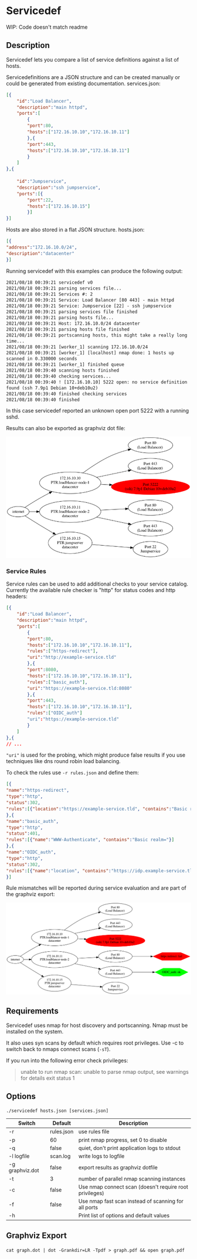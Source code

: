 # Servicedef

WIP: Code doesn't match readme

## Description

Servicedef lets you compare a list of service definitions against a list of hosts.

Servicedefinitions are a JSON structure and can be created manually or could be generated from existing documentation.
services.json:
```json
[{
	"id":"Load Balancer",
	"description":"main httpd",
	"ports":[
		{
		"port":80,
		"hosts":["172.16.10.10","172.16.10.11"]
		},{
		"port":443,
		"hosts":["172.16.10.10","172.16.10.11"]
		}
	]
},{

	"id":"Jumpservice",
	"description":"ssh jumpservice",
	"ports":[{
		"port":22,
		"hosts":["172.16.10.15"]
		}]
}]
```

Hosts are also stored in a flat JSON structure.
hosts.json:
```json
[{
"address":"172.16.10.0/24",
"description":"datacenter"
}]
```

Running servicedef with this examples can produce the following output:
```
2021/08/18 00:39:21 servicedef v0
2021/08/18 00:39:21 parsing services file...
2021/08/18 00:39:21 Services #: 2
2021/08/18 00:39:21 Service: Load Balancer [80 443] - main httpd
2021/08/18 00:39:21 Service: Jumpservice [22] - ssh jumpservice
2021/08/18 00:39:21 parsing services file finished
2021/08/18 00:39:21 parsing hosts file...
2021/08/18 00:39:21 Host: 172.16.10.0/24 datacenter
2021/08/18 00:39:21 parsing hosts file finished
2021/08/18 00:39:21 portscanning hosts, this might take a really long time...
2021/08/18 00:39:21 [worker_1] scanning 172.16.10.0/24
2021/08/18 00:39:21 [worker_1] [localhost] nmap done: 1 hosts up scanned in 0.330000 seconds
2021/08/18 00:39:21 [worker_1] finished queue
2021/08/18 00:39:40 scanning hosts finished
2021/08/18 00:39:40 checking services...
2021/08/18 00:39:40 ! [172.16.10.10] 5222 open: no service definition found (ssh 7.9p1 Debian 10+deb10u2)
2021/08/18 00:39:40 finished checking services
2021/08/18 00:39:40 finished
```

In this case servicedef reported an unknown open port 5222 with a running sshd.

Results can also be exported as graphviz dot file:

![Tree view of scan results](doc/example.png)

### Service Rules

Service rules can be used to add additional checks to your service catalog.
Currently the available rule checker is "http" for status codes and http headers:
```json
[{
	"id":"Load Balancer",
	"description":"main httpd",
	"ports":[
		{
		"port":80,
		"hosts":["172.16.10.10","172.16.10.11"],
		"rules":["https-redirect"],
		"uri":"http://example-service.tld"
		},{
		"port":8080,
		"hosts":["172.16.10.10","172.16.10.11"],
		"rules":["basic_auth"],
		"uri":"https://example-service.tld:8080"
		},{
		"port":443,
		"hosts":["172.16.10.10","172.16.10.11"],
		"rules":["OIDC_auth"]
		"uri":"https://example-service.tld"
		}
	]
},{
// ...
```
`"uri"` is used for the probing, which might produce false results if you use techniques like dns round robin load balancing.

To check the rules use `-r rules.json` and define them:
```json
[{
"name":"https-redirect",
"type":"http",
"status":302,
"rules":[{"location":"https://example-service.tld", "contains":"Basic realm="}]
},{
"name":"basic_auth",
"type":"http",
"status":401,
"rules":[{"name":"WWW-Authenticate", "contains":"Basic realm="}]
},{
"name":"OIDC_auth",
"type":"http",
"status":302,
"rules":[{"name":"location", "contains":"https://idp.example-service.tld"}]
}]
```

Rule mismatches will be reported during service evaluation and are part of the graphviz export:

![scan results with rules check](doc/example-rules.png)


## Requirements

Servicedef uses nmap for host discovery and portscanning.
Nmap must be installed on the system.

It also uses syn scans by default which requires root privileges.
Use -c to switch back to nmaps connect scans (`-sT`).

If you run into the following error check privileges:

> unable to run nmap scan: unable to parse nmap output, see warnings for details exit status 1

## Options

```
./servicedef hosts.json [services.json]
```

| Switch | Default | Description |
| --- | --- | --- |
| -r | rules.json | use rules file |
| -p | 60 | print nmap progress, set 0 to disable |
| -q | false | quiet, don't print application logs to stdout |
| -l logfile | scan.log | write logs to logfile |
| -g graphviz.dot | false | export results as graphviz dotfile |
| -t | 3 | number of parallel nmap scanning instances |
| -c | false | Use nmap connect scan (doesn't require root privileges) |
| -f | false | Use nmap fast scan instead of scanning for all ports |
| -h | | Print list of options and default values | 

## Graphviz Export
```cat graph.dot | dot -Grankdir=LR -Tpdf > graph.pdf && open graph.pdf```
